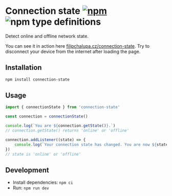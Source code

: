 # Connection state [![npm](https://img.shields.io/npm/v/connection-state.svg)](https://www.npmjs.com/package/connection-state) ![npm type definitions](https://img.shields.io/npm/types/connection-state.svg)

Detect online and offline network state.

You can see it in action here [filipchalupa.cz/connection-state](https://filipchalupa.cz/connection-state/). Try to disconnect your device from the internet after loading the page.

## Installation

```bash
npm install connection-state
```

## Usage

```js
import { connectionState } from 'connection-state'

const connection = connectionState()

console.log(`You are ${connection.getState()}.`)
// connection.getState() returns 'online' or 'offline'

connection.addListener((state) => {
	console.log(`Your connection state has changed. You are now ${state}.`)
})
// state is 'online' or 'offline'
```

## Development

- Install dependencies: `npm ci`
- Run: `npm run dev`

